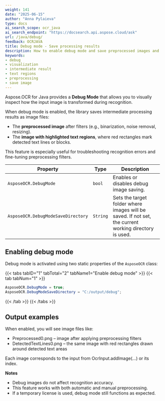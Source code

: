 ```yaml
---
weight: 141
date: "2025-06-15"
author: "Anna Pylaieva"
type: docs
ai_search_scope: ocr_java
ai_search_endpoint: "https://docsearch.api.aspose.cloud/ask"
url: /java/debug/
feedback: OCRJAVA
title: Debug mode - Save processing results
description: How to enable debug mode and save preprocessed images and recognized text regions.
keywords:
- debug  
- visualization  
- intermediate result  
- text regions  
- preprocessing  
- save image  
---
```


Aspose.OCR for Java provides a **Debug Mode** that allows you to visually inspect how the input image is transformed during recognition.

When debug mode is enabled, the library saves intermediate processing results as image files:

- The **preprocessed image** after filters (e.g., binarization, noise removal, resizing).
- The **image with highlighted text regions**, where red rectangles mark detected text lines or blocks.

This feature is especially useful for troubleshooting recognition errors and fine-tuning preprocessing filters.

Property | Type | Description
-------- | ---- | -----------
`AsposeOCR.DebugMode` | `bool` | Enables or disables debug image saving.
`AsposeOCR.DebugModeSaveDirectory` | `String` | Sets the target folder where images will be saved. If not set, the current working directory is used.

## Enabling debug mode

Debug mode is activated using two static properties of the `AsposeOCR` class:


{{< tabs tabID="1" tabTotal="2" tabName1="Enable debug mode" >}}
{{< tab tabNum="1" >}}
```java
AsposeOCR.DebugMode = true;
AsposeOCR.DebugModeSaveDirectory = "C:/output/debug";
```
{{< /tab >}}
{{< /tabs >}}

## Output examples
When enabled, you will see image files like:
- Preprocessed0.png – image after applying preprocessing filters
- DetectedTextLines0.png – the same image with red rectangles drawn around detected text areas

Each image corresponds to the input from OcrInput.addImage(...) or its index.

**Notes**
- Debug images do not affect recognition accuracy.
- This feature works with both automatic and manual preprocessing.
- If a temporary license is used, debug mode still functions as expected.
